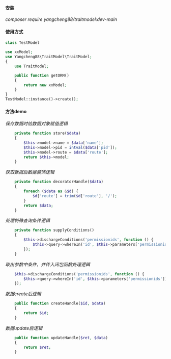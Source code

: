 #### 安装

*composer require yangcheng88/traitmodel:dev-main*

#### 使用方式
``` php
class TestModel

use xxModel;
use Yangcheng88\TraitModel\TraitModel;
{
	use TraitModel;

	public function getORM()
	{
		return new xxModel;
	}
}
TestModel::instance()->create();
```


#### 方法demo
*保存数据时给数据对象赋值逻辑*
``` php
    private function store($data)
    {
        $this->model->name = $data['name'];
        $this->model->pid = intval($data['pid']);
        $this->model->route = $data['route'];
        return $this->model;
    }


```
*获取数据后数据装饰逻辑*
``` php
    private function decoratorHandle($data)
    {
        foreach ($data as &$d) {
            $d['route'] = trim($d['route'], '/');
        }
        return $data;
    }


```
*处理特殊查询条件逻辑*
``` php
    private function supplyConditions()
    {
        $this->dischargeConditions('permissionids', function () {
            $this->query->whereIn('id', $this->parameters['permissionids']);
        });
    }


```

*取出参数中条件，并传入闭包函数处理逻辑*
``` php
    $this->dischargeConditions('permissionids', function () {
        $this->query->whereIn('id', $this->parameters['permissionids']);
    });
```

*数据create后逻辑*
``` php
    public function createHandle($id, $data)
    {
        return $id;
    }


```

*数据update后逻辑*
``` php
    public function updateHandle($ret, $data)
    {
        return $ret;
    }

```
